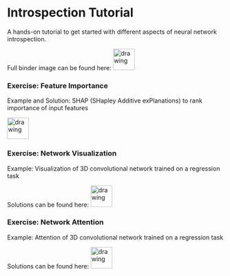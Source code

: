 # Introspection Tutorial
A hands-on tutorial to get started with different aspects of neural network introspection.

Full binder image can be found here: <a target="_blank" rel="noopener noreferrer" href="https://mybinder.org/v2/gh/csheneka/introspection-tutorial/HEAD"> <img src="https://mybinder.org/badge_logo.svg" alt="drawing" width="50"/> </a>

### Exercise: Feature Importance

Example and Solution: SHAP (SHapley Additive exPlanations) to rank importance of input features

<a target="_blank" rel="noopener noreferrer" href="https://github.com/csheneka/introspection-tutorial/blob/main/shap.ipynb"> <img src="https://github.githubassets.com/images/modules/logos_page/GitHub-Mark.png" alt="drawing" width="50"/> </a>

### Exercise: Network Visualization

Example: Visualization of 3D convolutional network trained on a regression task

Solutions can be found here: <a target="_blank" rel="noopener noreferrer" href="https://github.com/csheneka/introspection-tutorial/blob/main/visualisation_solutions.ipynb"> <img src="https://github.githubassets.com/images/modules/logos_page/GitHub-Mark.png" alt="drawing" width="50"/> </a> 

### Exercise: Network Attention

Example: Attention of 3D convolutional network trained on a regression task

Solutions can be found here: <a target="_blank" rel="noopener noreferrer" href="https://github.com/csheneka/introspection-tutorial/blob/main/attention_solutions.ipynb"> <img src="https://github.githubassets.com/images/modules/logos_page/GitHub-Mark.png" alt="drawing" width="50"/> </a> 


